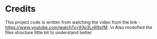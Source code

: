 # Credits

This project code is written from watching the video from the link -https://www.youtube.com/watch?v=93p3LxR9xfM. \n 
Also modofied the files structure little bit to understand better.
